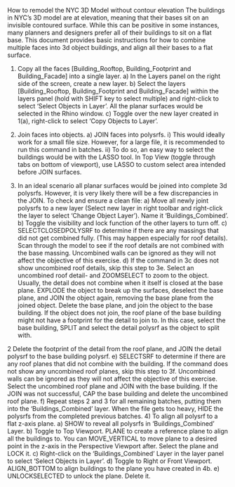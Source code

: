 How to remodel the NYC 3D Model without contour elevation
The buildings in NYC’s 3D model are at elevation, meaning that their bases sit on an invisible contoured
surface. While this can be positive in some instances, many planners and designers prefer all of their
buildings to sit on a flat base.
This document provides basic instructions for how to combine multiple faces into 3d object buildings,
and align all their bases to a flat surface.
1) Copy all the faces [Building_Rooftop, Building_Footprint and Building_Facade] into a single layer.
a) In the Layers panel on the right side of the screen, create a new layer.
b) Select the layers [Building_Rooftop, Building_Footprint and Building_Facade] within the layers
panel (hold with SHIFT key to select multiple) and right-click to select ‘Select Objects in Layer’.
All the planar surfaces would be selected in the Rhino window.
c) Toggle over the new layer created in 1(a), right-click to select ‘Copy Objects to Layer’.
2) Join faces into objects.
a) JOIN faces into polysrfs.
i) This would ideally work for a small file size. However, for a large file, it is recommended to
run this command in batches.
ii) To do so, an easy way to select the buildings would be with the LASSO tool. In Top View
(toggle through tabs on bottom of viewport), use LASSO to custom select area intended
before JOIN surfaces.

3) In an ideal scenario all planar surfaces would be joined into complete 3d polysrfs. However, it is very
likely there will be a few discrepancies in the JOIN. To check and ensure a clean file:
a) Move all newly joint polysrfs to a new layer (Select new layer in right toolbar and right-click the
layer to select ‘Change Object Layer’). Name it ‘Buildings_Combined’.
b) Toggle the visibility and lock function of the other layers to turn off.
c) SELECTCLOSEDPOLYSRF to determine if there are any massings that did not get combined fully.
(This may happen especially for roof details). Scan through the model to see if the roof details
are not combined with the base massing. Uncombined walls can be ignored as they will not
affect the objective of this exercise.
d) If the command in 3c does not show uncombined roof details, skip this step to 3e. Select an
uncombined roof detail- and ZOOMSELECT to zoom to the object. Usually, the detail does not
combine when it itself is closed at the base plane. EXPLODE the object to break up the surfaces,
deselect the base plane, and JOIN the object again, removing the base plane from the joined
object. Delete the base plane, and join the object to the base building. If the object does not
join, the roof plane of the base building might not have a footprint for the detail to join to. In
this case, select the base building, SPLIT and select the detail polysrf as the object to split with.

2
Delete the footprint of the detail from the roof plane, and JOIN the detail polysrf to the base
building polysrf.
e) SELECTSRF to determine if there are any roof planes that did not combine with the building. If
the command does not show any uncombined roof planes, skip this step to 3f. Uncombined
walls can be ignored as they will not affect the objective of this exercise. Select the uncombined
roof plane and JOIN with the base building. If the JOIN was not successful, CAP the base building
and delete the uncombined roof plane.
f) Repeat steps 2 and 3 for all remaining batches, putting them into the ‘Buildings_Combined’
layer. When the file gets too heavy, HIDE the polysrfs from the completed previous batches.
4) To align all polysrf to a flat z-axis plane.
a) SHOW to reveal all polysrfs in ‘Buildings_Combined’ Layer.
b) Toggle to Top Viewport. PLANE to create a reference plane to align all the buildings to. You can
MOVE_VERTICAL to move plane to a desired point in the z-axis in the Perspective Viewport
after. Select the plane and LOCK it.
c) Right-click on the ‘Buildings_Combined’ Layer in the layer panel to select ‘Select Objects in
Layer’.
d) Toggle to Right or Front Viewport. ALIGN_BOTTOM to align buildings to the plane you have
created in 4b.
e) UNLOCKSELECTED to unlock the plane. Delete it.